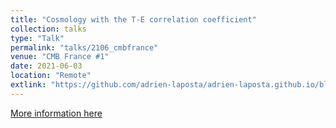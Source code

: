 ```yaml
---
title: "Cosmology with the T-E correlation coefficient"
collection: talks
type: "Talk"
permalink: "talks/2106_cmbfrance"
venue: "CMB France #1"
date: 2021-06-03
location: "Remote"
extlink: "https://github.com/adrien-laposta/adrien-laposta.github.io/blob/master/files/2106_cmbfrance.pdf"
---
```


[More information here](https://indico.in2p3.fr/event/24217/)
